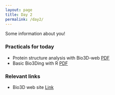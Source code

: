 ```yaml
---
layout: page
title: Day 2
permalink: /day2/
---
```


Some information about you!

### Practicals for today 

* Protein structure analysis with Bio3D-web [PDF](http://129.177.232.111:8080/wasb2016/PCA-WebApp.pdf)
* Basic Bio3Ding with R [PDF](http://129.177.232.111:8080/wasb2016/Bio3D_tutorial1.pdf) 


### Relevant links 

* Bio3D web site [Link](http://thegrantlab.org/bio3d)



